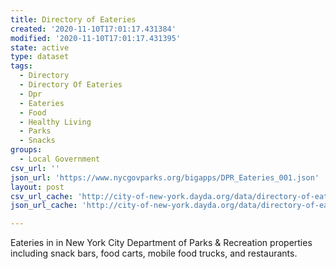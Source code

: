 ```yaml
---
title: Directory of Eateries
created: '2020-11-10T17:01:17.431384'
modified: '2020-11-10T17:01:17.431395'
state: active
type: dataset
tags:
  - Directory
  - Directory Of Eateries
  - Dpr
  - Eateries
  - Food
  - Healthy Living
  - Parks
  - Snacks
groups:
  - Local Government
csv_url: ''
json_url: 'https://www.nycgovparks.org/bigapps/DPR_Eateries_001.json'
layout: post
csv_url_cache: 'http://city-of-new-york.dayda.org/data/directory-of-eateries.csv'
json_url_cache: 'http://city-of-new-york.dayda.org/data/directory-of-eateries.json'

---
```





Eateries in in New York City Department of Parks & Recreation properties including snack bars, food carts, mobile food trucks,  and restaurants.




